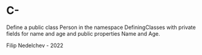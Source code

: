 # C-
Define a public class Person in the namespace DefiningClasses with private fields for name and age and public properties Name and Age.

Filip Nedelchev - 2022
